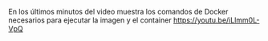 En los últimos minutos del video muestra los comandos de Docker necesarios para 
ejecutar la imagen y el container
https://youtu.be/iLlmm0L-VpQ
